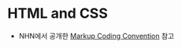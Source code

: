 # HTML and CSS
* NHN에서 공개한 [Markup Coding Convention](https://developers.naver.com/opensource/tools/markup) 참고
